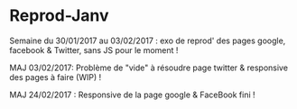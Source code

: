 # Reprod-Janv
Semaine du 30/01/2017 au 03/02/2017 : exo de reprod' des pages google, facebook & Twitter, sans JS pour le moment !

MAJ 03/02/2017: Problème de "vide" à résoudre page twitter & responsive des pages à faire (WIP) !

MAJ 24/02/2017 : Responsive de la page google & FaceBook fini !
